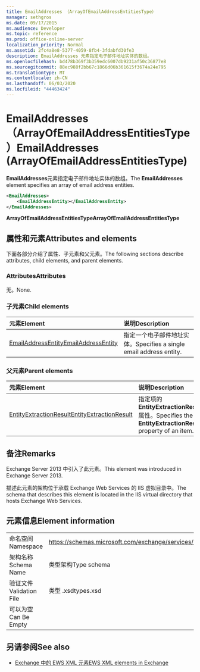 ```yaml
---
title: EmailAddresses （ArrayOfEmailAddressEntitiesType）
manager: sethgros
ms.date: 09/17/2015
ms.audience: Developer
ms.topic: reference
ms.prod: office-online-server
localization_priority: Normal
ms.assetid: 2fc4a8e8-5377-4059-8fb4-3fdabfd30fe3
description: EmailAddresses 元素指定电子邮件地址实体的数组。
ms.openlocfilehash: bd478b369f3b359edc6007db9231af50c36877e8
ms.sourcegitcommit: 88ec988f2bb67c1866d06b361615f3674a24e795
ms.translationtype: MT
ms.contentlocale: zh-CN
ms.lasthandoff: 06/03/2020
ms.locfileid: "44463424"
---
```

# <a name="emailaddresses-arrayofemailaddressentitiestype"></a><span data-ttu-id="fb717-103">EmailAddresses （ArrayOfEmailAddressEntitiesType）</span><span class="sxs-lookup"><span data-stu-id="fb717-103">EmailAddresses (ArrayOfEmailAddressEntitiesType)</span></span>

<span data-ttu-id="fb717-104">**EmailAddresses**元素指定电子邮件地址实体的数组。</span><span class="sxs-lookup"><span data-stu-id="fb717-104">The **EmailAddresses** element specifies an array of email address entities.</span></span> 
  
```XML
<EmailAddresses>
    <EmailAddressEntity></EmailAddressEntity>
</EmailAddresses>
```

 <span data-ttu-id="fb717-105">**ArrayOfEmailAddressEntitiesType**</span><span class="sxs-lookup"><span data-stu-id="fb717-105">**ArrayOfEmailAddressEntitiesType**</span></span>
## <a name="attributes-and-elements"></a><span data-ttu-id="fb717-106">属性和元素</span><span class="sxs-lookup"><span data-stu-id="fb717-106">Attributes and elements</span></span>

<span data-ttu-id="fb717-107">下面各部分介绍了属性、子元素和父元素。</span><span class="sxs-lookup"><span data-stu-id="fb717-107">The following sections describe attributes, child elements, and parent elements.</span></span>
  
### <a name="attributes"></a><span data-ttu-id="fb717-108">Attributes</span><span class="sxs-lookup"><span data-stu-id="fb717-108">Attributes</span></span>

<span data-ttu-id="fb717-109">无。</span><span class="sxs-lookup"><span data-stu-id="fb717-109">None.</span></span>
  
### <a name="child-elements"></a><span data-ttu-id="fb717-110">子元素</span><span class="sxs-lookup"><span data-stu-id="fb717-110">Child elements</span></span>

|<span data-ttu-id="fb717-111">**元素**</span><span class="sxs-lookup"><span data-stu-id="fb717-111">**Element**</span></span>|<span data-ttu-id="fb717-112">**说明**</span><span class="sxs-lookup"><span data-stu-id="fb717-112">**Description**</span></span>|
|:-----|:-----|
|[<span data-ttu-id="fb717-113">EmailAddressEntity</span><span class="sxs-lookup"><span data-stu-id="fb717-113">EmailAddressEntity</span></span>](emailaddressentity.md) <br/> |<span data-ttu-id="fb717-114">指定一个电子邮件地址实体。</span><span class="sxs-lookup"><span data-stu-id="fb717-114">Specifies a single email address entity.</span></span>  <br/> |
   
### <a name="parent-elements"></a><span data-ttu-id="fb717-115">父元素</span><span class="sxs-lookup"><span data-stu-id="fb717-115">Parent elements</span></span>

|<span data-ttu-id="fb717-116">**元素**</span><span class="sxs-lookup"><span data-stu-id="fb717-116">**Element**</span></span>|<span data-ttu-id="fb717-117">**说明**</span><span class="sxs-lookup"><span data-stu-id="fb717-117">**Description**</span></span>|
|:-----|:-----|
|[<span data-ttu-id="fb717-118">EntityExtractionResult</span><span class="sxs-lookup"><span data-stu-id="fb717-118">EntityExtractionResult</span></span>](entityextractionresult.md) <br/> |<span data-ttu-id="fb717-119">指定项的**EntityExtractionResult**属性。</span><span class="sxs-lookup"><span data-stu-id="fb717-119">Specifies the **EntityExtractionResult** property of an item.</span></span>  <br/> |
   
## <a name="remarks"></a><span data-ttu-id="fb717-120">备注</span><span class="sxs-lookup"><span data-stu-id="fb717-120">Remarks</span></span>

<span data-ttu-id="fb717-121">Exchange Server 2013 中引入了此元素。</span><span class="sxs-lookup"><span data-stu-id="fb717-121">This element was introduced in Exchange Server 2013.</span></span>
  
<span data-ttu-id="fb717-122">描述此元素的架构位于承载 Exchange Web Services 的 IIS 虚拟目录中。</span><span class="sxs-lookup"><span data-stu-id="fb717-122">The schema that describes this element is located in the IIS virtual directory that hosts Exchange Web Services.</span></span>
  
## <a name="element-information"></a><span data-ttu-id="fb717-123">元素信息</span><span class="sxs-lookup"><span data-stu-id="fb717-123">Element information</span></span>

|||
|:-----|:-----|
|<span data-ttu-id="fb717-124">命名空间</span><span class="sxs-lookup"><span data-stu-id="fb717-124">Namespace</span></span>  <br/> |https://schemas.microsoft.com/exchange/services/2006/types  <br/> |
|<span data-ttu-id="fb717-125">架构名称</span><span class="sxs-lookup"><span data-stu-id="fb717-125">Schema Name</span></span>  <br/> |<span data-ttu-id="fb717-126">类型架构</span><span class="sxs-lookup"><span data-stu-id="fb717-126">Type schema</span></span>  <br/> |
|<span data-ttu-id="fb717-127">验证文件</span><span class="sxs-lookup"><span data-stu-id="fb717-127">Validation File</span></span>  <br/> |<span data-ttu-id="fb717-128">类型 .xsd</span><span class="sxs-lookup"><span data-stu-id="fb717-128">types.xsd</span></span>  <br/> |
|<span data-ttu-id="fb717-129">可以为空</span><span class="sxs-lookup"><span data-stu-id="fb717-129">Can Be Empty</span></span>  <br/> ||
   
## <a name="see-also"></a><span data-ttu-id="fb717-130">另请参阅</span><span class="sxs-lookup"><span data-stu-id="fb717-130">See also</span></span>



- [<span data-ttu-id="fb717-131">Exchange 中的 EWS XML 元素</span><span class="sxs-lookup"><span data-stu-id="fb717-131">EWS XML elements in Exchange</span></span>](ews-xml-elements-in-exchange.md)

